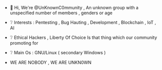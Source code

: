 - 👋 Hi, We're @UnKnownC0mmunity , An unknown group with a unspecified number of members , genders or age
- ❔ Interests : Pentesting , Bug Hauting , Development , Blockchain , IoT , AI 
- ❔ Ethical Hackers , Liberty Of Choice Is that thing which our community promoting for
- ❔ Main Os : GNU/Linux ( secondary Windows )


- WE ARE NOBODY , WE ARE UNKN0WN
